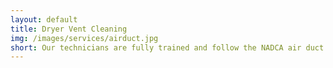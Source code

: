 ```yaml
---
layout: default
title: Dryer Vent Cleaning
img: /images/services/airduct.jpg
short: Our technicians are fully trained and follow the NADCA air duct cleaning standards.
---
```

